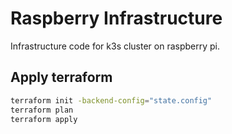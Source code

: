 # Raspberry Infrastructure
Infrastructure code for k3s cluster on raspberry pi.

## Apply terraform
```sh
terraform init -backend-config="state.config"
terraform plan
terraform apply
```
